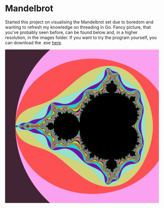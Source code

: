 # Mandelbrot

Started this project on visualising the Mandelbrot set due to boredom and wanting to refresh my knowledge on threading in Go. Fancy picture, that you've probably seen before, can be found below and, in a higher resolution, in the images folder. If you want to try the program yourself, you can download the .exe [here](https://github.com/Isterdam/mandelbrot/raw/main/src/mandelbrot.exe).

![mandelbrot](https://github.com/Isterdam/mandelbrot/blob/main/images/lowres.png)
